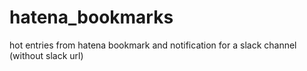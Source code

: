 # hatena_bookmarks
hot entries from hatena bookmark and notification for a slack channel (without slack url)
